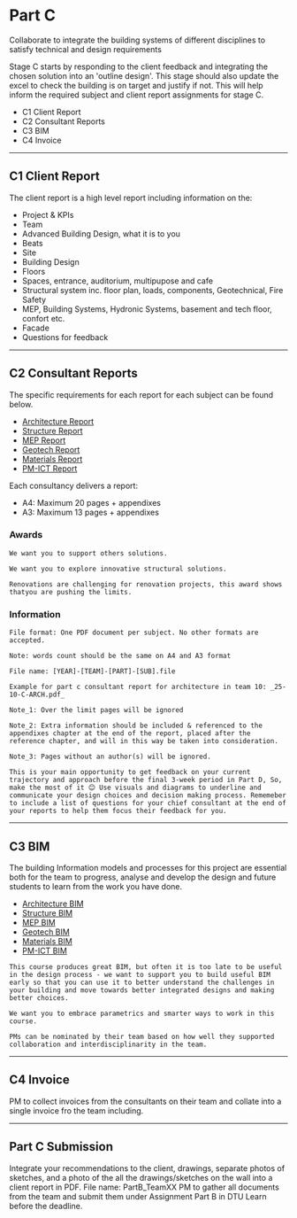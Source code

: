 # Part C

Collaborate to integrate the building systems of different disciplines to satisfy technical and design requirements 

Stage C starts by responding to the client feedback and integrating the chosen solution into an 'outline design'. This stage should also update the excel to check the building is on target and justify if not. This will help inform the required subject and client report assignments for stage C. 

* C1 Client Report
* C2 Consultant Reports
* C3 BIM
* C4 Invoice
<hr>

## C1 Client Report
The client report is a high level report including information on the:
* Project & KPIs
* Team
* Advanced Building Design, what it is to you
* Beats
* Site
* Building Design
* Floors
* Spaces, entrance, auditorium, multipupose and cafe
* Structural system inc. floor plan, loads, components, Geotechnical, Fire Safety
* MEP, Building Systems, Hydronic Systems, basement and tech floor, confort etc.
* Facade
* Questions for feedback
<hr>

## C2 Consultant Reports
The specific requirements for each report for each subject can be found below.

* [Architecture Report](/Subjects/Architecture/index.html#c-consultant-report)
* [Structure Report](/Subjects/Structure/index.html#c-consultant-report)
* [MEP Report](/Subjects/MEP/index.html#c-consultant-report)
* [Geotech Report](/Subjects/Geotech/index.html#c-consultant-report)
* [Materials Report](/Subjects/Materials/index.html#c-consultant-report)
* [PM-ICT Report](/Subjects/PM-ICT/index.html#c-consultant-report)

Each consultancy delivers a report:

* A4: Maximum 20 pages + appendixes
* A3: Maximum 13 pages + appendixes

### Awards

```{admonition} Architecture Supporting others Award
We want you to support others solutions.
```

```{admonition} Structural Innovation Award
We want you to explore innovative structural solutions.
```

```{admonition} Geotechnical Innovation Award
Renovations are challenging for renovation projects, this award shows thatyou are pushing the limits.
```
### Information

```{note}
File format: One PDF document per subject. No other formats are accepted.

Note: words count should be the same on A4 and A3 format

File name: [YEAR]-[TEAM]-[PART]-[SUB].file

Example for part c consultant report for architecture in team 10: _25-10-C-ARCH.pdf_

Note_1: Over the limit pages will be ignored

Note_2: Extra information should be included & referenced to the appendixes chapter at the end of the report, placed after the reference chapter, and will in this way be taken into consideration.

Note_3: Pages without an author(s) will be ignored.
```

```{hint}
This is your main opportunity to get feedback on your current trajectory and approach before the final 3-week period in Part D, So, make the most of it 😊 Use visuals and diagrams to underline and communicate your design choices and decision making process. Rememeber to include a list of questions for your chief consultant at the end of your reports to help them focus their feedback for you.
```
<hr>

## C3 BIM 
The building Information models and processes for this project are essential both for the team to progress, analyse and develop the design and future students to learn from the work you have done.

* [Architecture BIM](/Subjects/Architecture#c-bim)
* [Structure BIM](/Subjects/Structure#c-bim)
* [MEP BIM](/Subjects/MEP#c-bim)
* [Geotech BIM](/Subjects/Geotech#c-bim)
* [Materials BIM](/Subjects/Materials#c-bim)
* [PM-ICT BIM](/Subjects/PM-ICT#c-bim)

```{admonition} OpenBIM Award - Early Design Guidance
This course produces great BIM, but often it is too late to be useful in the design process - we want to support you to build useful BIM early so that you can use it to better understand the challenges in your building and move towards better integrated designs and making better choices.
```

```{admonition} Computational Design Award
We want you to embrace parametrics and smarter ways to work in this course.
``` 

```{admonition} PM Collaboration Award - Interdisciplinarity
PMs can be nominated by their team based on how well they supported collaboration and interdisciplinarity in the team. 
``` 

<hr>

## C4 Invoice
PM to collect invoices from the consultants on their team and collate into a single invoice fro the team including.
<hr>

## Part C Submission
Integrate your recommendations to the client, drawings, separate photos of sketches, and a photo of the all the drawings/sketches on the wall into a client report in PDF. File name: PartB_TeamXX
PM to gather all documents from the team and submit them under Assignment Part B in DTU Learn before the deadline. 

